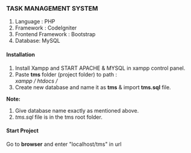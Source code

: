 ### TASK MANAGEMENT SYSTEM

1. Language : PHP
2. Framework : CodeIgniter
3. Frontend Framework : Bootstrap
4. Database: MySQL

#### Installation

1. Install Xampp and START APACHE & MYSQL in xampp control panel.
2. Paste **tms**  folder (project folder) to path :  
   _xampp / htdocs /_
3. Create new database and name it as **tms** & import **tms.sql** file. 

**Note:**
1. Give database name exactly as mentioned above.
2. _tms.sql_ file is in the tms root folder.
    
#### Start Project

Go to **browser** and enter "localhost/tms" in url
